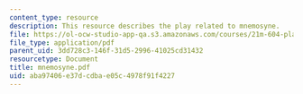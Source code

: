 ```yaml
---
content_type: resource
description: This resource describes the play related to mnemosyne.
file: https://ol-ocw-studio-app-qa.s3.amazonaws.com/courses/21m-604-playwriting-i-spring-2005/aba97406e37dcdbae05c4978f91f4227_mnemosyne.pdf
file_type: application/pdf
parent_uid: 3dd728c3-146f-31d5-2996-41025cd31432
resourcetype: Document
title: mnemosyne.pdf
uid: aba97406-e37d-cdba-e05c-4978f91f4227
---
```

